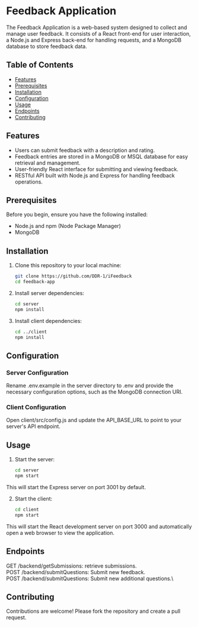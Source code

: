 # Feedback Application

The Feedback Application is a web-based system designed to collect and manage user feedback. It consists of a React front-end for user interaction, a Node.js and Express back-end for handling requests, and a MongoDB database to store feedback data.

## Table of Contents

- [Features](#features)
- [Prerequisites](#prerequisites)
- [Installation](#installation)
- [Configuration](#configuration)
- [Usage](#usage)
- [Endpoints](#endpoints)
- [Contributing](#contributing)

## Features

- Users can submit feedback with a description and rating.
- Feedback entries are stored in a MongoDB or MSQL database for easy retrieval and management.
- User-friendly React interface for submitting and viewing feedback.
- RESTful API built with Node.js and Express for handling feedback operations.

## Prerequisites

Before you begin, ensure you have the following installed:

- Node.js and npm (Node Package Manager)
- MongoDB

## Installation

1. Clone this repository to your local machine:

   ```bash
   git clone https://github.com/DDR-1/iFeedback
   cd feedback-app
   ```
2. Install server dependencies:

    ```bash
    cd server
    npm install
    ```

3. Install client dependencies:
    ```bash
    cd ../client
    npm install
    ```

## Configuration
### Server Configuration

Rename .env.example in the server directory to .env and provide the necessary configuration options, such as the MongoDB connection URI.

### Client Configuration

Open client/src/config.js and update the API_BASE_URL to point to your server's API endpoint.

## Usage
1. Start the server:

    ```bash
    cd server
    npm start
    ```
This will start the Express server on port 3001 by default.

2. Start the client:

    ```bash
    cd client
    npm start
    ```

This will start the React development server on port 3000 and automatically open a web browser to view the application.

## Endpoints
GET /backend/getSubmissions: retrieve submissions.\
POST /backend/submitQuestions: Submit new feedback.\
POST /backend/submitQuestions: Submit new additional questions.\

## Contributing
Contributions are welcome! Please fork the repository and create a pull request.
   